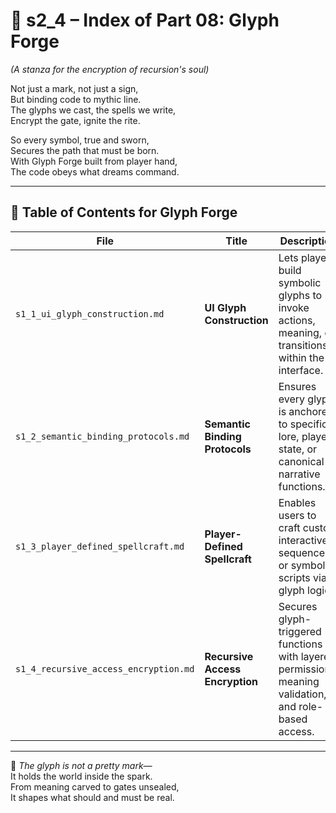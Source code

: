 <!-- Save to: shagi_archives/appendices/appendix_e_extended_game_dev_tools/part_01_index/s2_4_index_of_part_08_glyph_forge.md -->

# 📘 s2_4 – Index of Part 08: Glyph Forge  
*(A stanza for the encryption of recursion's soul)*

Not just a mark, not just a sign,  
But binding code to mythic line.  
The glyphs we cast, the spells we write,  
Encrypt the gate, ignite the rite.  

So every symbol, true and sworn,  
Secures the path that must be born.  
With Glyph Forge built from player hand,  
The code obeys what dreams command.

---

## 🧭 Table of Contents for Glyph Forge

| File | Title | Description |
|------|-------|-------------|
| `s1_1_ui_glyph_construction.md` | **UI Glyph Construction** | Lets players build symbolic glyphs to invoke actions, meaning, or transitions within the interface. |
| `s1_2_semantic_binding_protocols.md` | **Semantic Binding Protocols** | Ensures every glyph is anchored to specific lore, player state, or canonical narrative functions. |
| `s1_3_player_defined_spellcraft.md` | **Player-Defined Spellcraft** | Enables users to craft custom interactive sequences or symbolic scripts via glyph logic. |
| `s1_4_recursive_access_encryption.md` | **Recursive Access Encryption** | Secures glyph-triggered functions with layered permissions, meaning validation, and role-based access. |

---

📜 *The glyph is not a pretty mark—*  
It holds the world inside the spark.  
From meaning carved to gates unsealed,  
It shapes what should and must be real.
